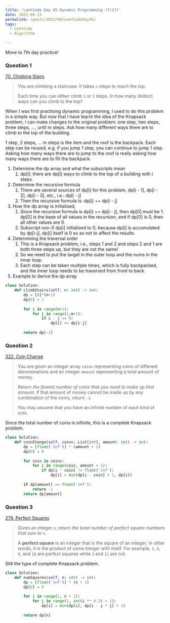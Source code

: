 ```yaml
---
title: 'LeetCode Day 45 Dynamic Programming (7/17)'
date: 2023-09-12
permalink: /posts/2023/09/LeetCodeDay45/
tags:
  - LeetCode
  - Algorithm

---
```


Move to 7th day practice!

### Question 1

[70. Climbing Stairs](https://leetcode.com/problems/climbing-stairs/)

> You are climbing a staircase. It takes `n` steps to reach the top.
>
> Each time you can either climb `1` or `2` steps. In how many distinct ways can you climb to the top?

When I was first practising dynamic programming, I used to do this problem in a simple way. But now that I have learnt the idea of the Knapsack problem, I can make changes to the original problem: one step, two steps, three steps, ..., until m steps. Ask how many different ways there are to climb to the top of the building.

1 step, 2 steps, ... m steps is the item and the roof is the backpack.
Each step can be reused, e.g. if you jump 1 step, you can continue to jump 1 step.
Asking how many ways there are to jump to the roof is really asking how many ways there are to fill the backpack.

1. Determine the dp array and what the subscripts mean
   1. dp[i]: there are dp[i] ways to climb to the top of a building with i steps.
2. Determine the recursive formula
   1. There are several sources of dp[i] for this problem, dp[i - 1], dp[i - 2], dp[i - 3], etc., i.e.: dp[i - j]
   2. Then the recursive formula is: dp[i] += dp[i - j]
3. How the dp array is initialised,
   1. Since the recursive formula is dp[i] += dp[i - j], then dp[0] must be 1. dp[0] is the base of all values in the recursion, and if dp[0] is 0, then all other values are 0.
   2. Subscript non-0 dp[i] initialised to 0, because dp[i] is accumulated by dp[i-j], dp[i] itself is 0 so as not to affect the results.
4. Determining the traversal order
   1. This is a Knapsack problem, i.e., steps 1 and 2 and steps 2 and 1 are both three steps up, but they are not the same!
   2. So we need to put the target in the outer loop and the nums in the inner loop.
   3. Each step can be taken multiple times, which is fully backpacked, and the inner loop needs to be traversed from front to back.
5. Example to derive the dp array

```python
class Solution:
    def climbStairs(self, n: int) -> int:
        dp = [0]*(n+1)
        dp[0] = 1
 
        for i in range(n+1):
            for j in range(1,m+1):
                if i - j >= 0:
                    dp[i] += dp[i-j]
 
        return dp[-1]
```

### Question 2

[322. Coin Change](https://leetcode.com/problems/coin-change/)

> You are given an integer array `coins` representing coins of different denominations and an integer `amount` representing a total amount of money.
>
> Return *the fewest number of coins that you need to make up that amount*. If that amount of money cannot be made up by any combination of the coins, return `-1`.
>
> You may assume that you have an infinite number of each kind of coin.

Since the total number of coins is infinite, this is a complete Knapsack problem.

```python
class Solution:
    def coinChange(self, coins: List[int], amount: int) -> int:
        dp = [float('inf')] * (amount + 1)  
        dp[0] = 0  
 
        for coin in coins:  
            for i in range(coin, amount + 1):  
                if dp[i - coin] != float('inf'): 
                    dp[i] = min(dp[i - coin] + 1, dp[i]) 
 
        if dp[amount] == float('inf'):  
            return -1
        return dp[amount]  
```



### Question 3

[279. Perfect Squares](https://leetcode.com/problems/perfect-squares/)

> Given an integer `n`, return *the least number of perfect square numbers that sum to* `n`.
>
> A **perfect square** is an integer that is the square of an integer; in other words, it is the product of some integer with itself. For example, `1`, `4`, `9`, and `16` are perfect squares while `3` and `11` are not.

Still the type of complete Knapsack problem.

```python
class Solution:
    def numSquares(self, n: int) -> int:
        dp = [float('inf')] * (n + 1)
        dp[0] = 0
 
        for i in range(1, n + 1): 
            for j in range(1, int(i ** 0.5) + 1):  
                dp[i] = min(dp[i], dp[i - j * j] + 1)
 
        return dp[n]
```



